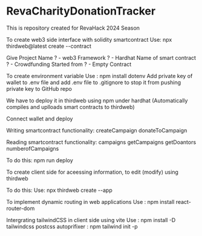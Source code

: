 # RevaCharityDonationTracker
This is repository created for RevaHack 2024 Season

To create web3 side interface with solidity smartcontract
Use: npx thirdweb@latest create --contract

Give
Project Name ? - web3
Framework ? - Hardhat
Name of smart contract ? - Crowdfunding
Started from ? - Empty Contract

To create environment variable 
Use : npm install dotenv
Add private key of wallet to .env file and add .env file to .gitignore to stop it from pushing private key to GitHub repo

We have to deploy it in thirdweb using npm under hardhat (Automatically compiles and uplloads smart contracts to thirdweb)

Connect wallet and deploy

Writing smartcontract functionality:
createCampaign
donateToCampaign

Reading smartcontract functionality:
campaigns
getCampaigns
getDoantors
numberofCampaigns

To do this:
npm run deploy

To create client side for aceessing information, to edit (modify) using thirdweb

To do this:
Use: npx thirdweb create --app

To implement dynamic routing in web applications
Use : npm install react-router-dom

Intergrating tailwindCSS in client side using vite
Use : npm install -D tailwindcss postcss autoprifixer
    : npm tailwind init -p
